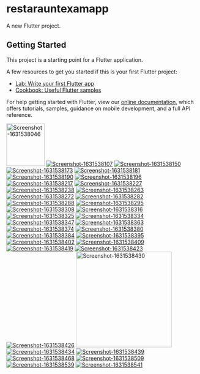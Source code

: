 # restarauntexamapp

A new Flutter project.

## Getting Started

This project is a starting point for a Flutter application.

A few resources to get you started if this is your first Flutter project:

- [Lab: Write your first Flutter app](https://flutter.dev/docs/get-started/codelab)
- [Cookbook: Useful Flutter samples](https://flutter.dev/docs/cookbook)

For help getting started with Flutter, view our
[online documentation](https://flutter.dev/docs), which offers tutorials,
samples, guidance on mobile development, and a full API reference.

<a href="https://ibb.co/cJKTH8J"><img src="https://i.ibb.co/qBL1fgB/Screenshot-1631538046.png" alt="Screenshot-1631538046" border="0" width="100" height="111" ></a>
<a href="https://ibb.co/WGSH9ZJ"><img src="https://i.ibb.co/7j7ScPm/Screenshot-1631538107.png" alt="Screenshot-1631538107" border="0"></a>
<a href="https://ibb.co/7C2kS2F"><img src="https://i.ibb.co/bmzb6zn/Screenshot-1631538150.png" alt="Screenshot-1631538150" border="0"></a>
<a href="https://ibb.co/qJRhfTc"><img src="https://i.ibb.co/wcK8X5P/Screenshot-1631538173.png" alt="Screenshot-1631538173" border="0"></a>
<a href="https://ibb.co/VY8MZfc"><img src="https://i.ibb.co/B2RTx05/Screenshot-1631538181.png" alt="Screenshot-1631538181" border="0"></a>
<a href="https://ibb.co/tDChKXV"><img src="https://i.ibb.co/x65sLHx/Screenshot-1631538190.png" alt="Screenshot-1631538190" border="0"></a>
<a href="https://ibb.co/tLz2nfc"><img src="https://i.ibb.co/5KkjCDv/Screenshot-1631538196.png" alt="Screenshot-1631538196" border="0"></a>
<a href="https://ibb.co/m8NyP6b"><img src="https://i.ibb.co/BNn6Yqc/Screenshot-1631538217.png" alt="Screenshot-1631538217" border="0"></a>
<a href="https://ibb.co/z77S6gt"><img src="https://i.ibb.co/QCC6DVx/Screenshot-1631538227.png" alt="Screenshot-1631538227" border="0"></a>
<a href="https://ibb.co/nztjn5p"><img src="https://i.ibb.co/m6g4XMp/Screenshot-1631538238.png" alt="Screenshot-1631538238" border="0"></a>
<a href="https://ibb.co/yY3BLFD"><img src="https://i.ibb.co/VQKpXYd/Screenshot-1631538263.png" alt="Screenshot-1631538263" border="0"></a>
<a href="https://ibb.co/tqjmLYq"><img src="https://i.ibb.co/n7dgPQ7/Screenshot-1631538272.png" alt="Screenshot-1631538272" border="0"></a>
<a href="https://ibb.co/XyszhSS"><img src="https://i.ibb.co/Gs2VKcc/Screenshot-1631538282.png" alt="Screenshot-1631538282" border="0"></a>
<a href="https://ibb.co/hYgLQR9"><img src="https://i.ibb.co/HhKBwD4/Screenshot-1631538288.png" alt="Screenshot-1631538288" border="0"></a>
<a href="https://ibb.co/ckqwjdq"><img src="https://i.ibb.co/bQtFknt/Screenshot-1631538295.png" alt="Screenshot-1631538295" border="0"></a>
<a href="https://ibb.co/BPfDv5v"><img src="https://i.ibb.co/LP0wBXB/Screenshot-1631538308.png" alt="Screenshot-1631538308" border="0"></a>
<a href="https://ibb.co/mXnGmHj"><img src="https://i.ibb.co/X3nb9zQ/Screenshot-1631538316.png" alt="Screenshot-1631538316" border="0"></a>
<a href="https://ibb.co/xz8tVT9"><img src="https://i.ibb.co/dkJwnYC/Screenshot-1631538325.png" alt="Screenshot-1631538325" border="0"></a>
<a href="https://ibb.co/s2pBMtf"><img src="https://i.ibb.co/FKkPjnr/Screenshot-1631538334.png" alt="Screenshot-1631538334" border="0"></a>
<a href="https://ibb.co/C6rmybv"><img src="https://i.ibb.co/VxKJGgD/Screenshot-1631538347.png" alt="Screenshot-1631538347" border="0"></a>
<a href="https://ibb.co/sydQtnF"><img src="https://i.ibb.co/NZdp75L/Screenshot-1631538363.png" alt="Screenshot-1631538363" border="0"></a>
<a href="https://ibb.co/C8XqLs5"><img src="https://i.ibb.co/02Wk5Vj/Screenshot-1631538374.png" alt="Screenshot-1631538374" border="0"></a>
<a href="https://ibb.co/NrZHnGy"><img src="https://i.ibb.co/XDSvkGC/Screenshot-1631538380.png" alt="Screenshot-1631538380" border="0"></a>
<a href="https://ibb.co/s3y3Hnc"><img src="https://i.ibb.co/WKgKtZ7/Screenshot-1631538384.png" alt="Screenshot-1631538384" border="0"></a>
<a href="https://ibb.co/1vBggFd"><img src="https://i.ibb.co/Wx7hhmP/Screenshot-1631538395.png" alt="Screenshot-1631538395" border="0"></a>
<a href="https://ibb.co/yX4XbgD"><img src="https://i.ibb.co/ZV2Vkc3/Screenshot-1631538402.png" alt="Screenshot-1631538402" border="0"></a>
<a href="https://ibb.co/W39tgCn"><img src="https://i.ibb.co/59DFBZT/Screenshot-1631538409.png" alt="Screenshot-1631538409" border="0"></a>
<a href="https://ibb.co/qRZq418"><img src="https://i.ibb.co/YtrnKjS/Screenshot-1631538419.png" alt="Screenshot-1631538419" border="0"></a>
<a href="https://ibb.co/MM4r6cW"><img src="https://i.ibb.co/t8tgXqk/Screenshot-1631538423.png" alt="Screenshot-1631538423" border="0"></a>
<a href="https://ibb.co/ZzWpvWF"><img src="https://i.ibb.co/1G8tB8P/Screenshot-1631538426.png" alt="Screenshot-1631538426" border="0"></a>
<a href="https://ibb.co/k8ZNdyP"><img src="https://i.ibb.co/85k1hBQ/Screenshot-1631538430.png" alt="Screenshot-1631538430" border="0" width=250 ></a>
<a href="https://ibb.co/W2XJLwx"><img src="https://i.ibb.co/DRF2ZyV/Screenshot-1631538434.png" alt="Screenshot-1631538434" border="0"></a>
<a href="https://ibb.co/s6GkhVN"><img src="https://i.ibb.co/F0MN9Dy/Screenshot-1631538439.png" alt="Screenshot-1631538439" border="0"></a>
<a href="https://ibb.co/R6BWL8t"><img src="https://i.ibb.co/2MsBXJR/Screenshot-1631538468.png" alt="Screenshot-1631538468" border="0"></a>
<a href="https://ibb.co/stbw8cx"><img src="https://i.ibb.co/3k4NgV6/Screenshot-1631538509.png" alt="Screenshot-1631538509" border="0"></a>
<a href="https://ibb.co/YDDcxK7"><img src="https://i.ibb.co/dbbPR30/Screenshot-1631538539.png" alt="Screenshot-1631538539" border="0"></a>
<a href="https://ibb.co/r6x6gDc"><img src="https://i.ibb.co/R0301RB/Screenshot-1631538541.png" alt="Screenshot-1631538541" border="0"></a>










